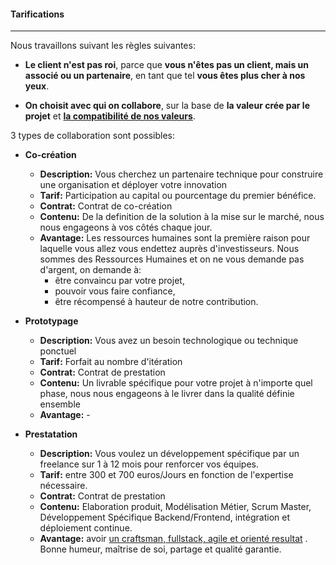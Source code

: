 #### Tarifications
---

Nous travaillons suivant les règles suivantes:

- **Le client n'est pas roi**, parce que **vous n'êtes pas un client, mais un associé ou un partenaire**, en tant que tel **vous êtes plus cher à nos yeux**.

- **On choisit avec qui on collabore**, sur la base de __la valeur crée par le projet__ et __[la compatibilité de nos valeurs](../mentions.html)__.

3 types de collaboration sont possibles:

- __Co-création__
    - __Description:__ Vous cherchez un partenaire technique pour construire une organisation et déployer votre innovation
    - __Tarif:__       Participation au capital ou pourcentage du premier bénéfice.
    - __Contrat:__     Contrat de co-création
    - __Contenu:__     De la definition de la solution à la mise sur le marché, nous nous engageons à vos côtés chaque jour.
    - __Avantage:__     Les ressources humaines sont la première raison pour laquelle vous allez vous endettez auprès d'investisseurs. Nous sommes des Ressources Humaines et on ne vous demande pas d'argent, on demande à:
        - être convaincu par votre projet, 
        - pouvoir vous faire confiance,
        - être récompensé à hauteur de notre contribution.


- __Prototypage__  
    - __Description:__ Vous avez un besoin technologique ou technique ponctuel
    - __Tarif:__       Forfait au nombre d'itération
    - __Contrat:__     Contrat de prestation
    - __Contenu:__     Un livrable spécifique pour votre projet à n'importe quel phase, nous nous engageons à le livrer dans la qualité définie ensemble
    - __Avantage:__   - 


- __Prestatation__
    - __Description:__ Vous voulez un développement spécifique par un freelance sur 1 à 12 mois pour renforcer vos équipes.
    - __Tarif:__       entre 300 et 700 euros/Jours en fonction de l'expertise nécessaire.
    - __Contrat:__     Contrat de prestation
    - __Contenu:__     Elaboration produit, Modélisation Métier, Scrum Master, Développement Spécifique Backend/Frontend, intégration et déploiement continue.
    - __Avantage:__   avoir [un craftsman, fullstack, agile et orienté resultat]() . Bonne humeur, maîtrise de soi, partage et qualité garantie.